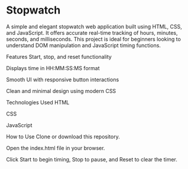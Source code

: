 # Stopwatch
A simple and elegant stopwatch web application built using HTML, CSS, and JavaScript. It offers accurate real-time tracking of hours, minutes, seconds, and milliseconds. This project is ideal for beginners looking to understand DOM manipulation and JavaScript timing functions.

Features
Start, stop, and reset functionality

Displays time in HH:MM:SS:MS format

Smooth UI with responsive button interactions

Clean and minimal design using modern CSS

Technologies Used
HTML

CSS

JavaScript

How to Use
Clone or download this repository.

Open the index.html file in your browser.

Click Start to begin timing, Stop to pause, and Reset to clear the timer.
